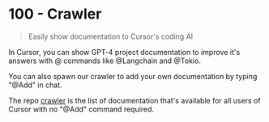# 100 - Crawler

> Easily show documentation to Cursor's coding AI

In Cursor, you can show GPT-4 project documentation to improve it's answers with @ commands like @Langchain and @Tokio. 

You can also spawn our crawler to add your own documentation by typing "@Add" in chat.

The repo [crawler](https://github.com/getcursor/crawler) is the list of documentation that's available for all users of Cursor with no "@Add" command required.
